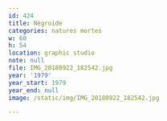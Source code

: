 ```yaml
---
id: 424
title: Négroide
categories: natures mortes
w: 60
h: 54
location: graphic studio
note: null
file: IMG_20180922_182542.jpg
year: '1979'
year_start: 1979
year_end: null
image: /static/img/IMG_20180922_182542.jpg

---
```

